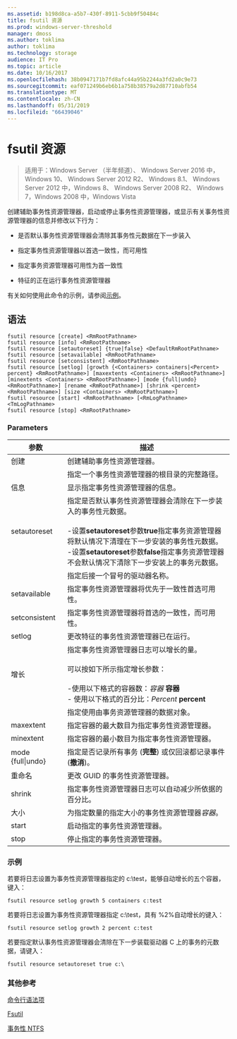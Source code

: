 ```yaml
---
ms.assetid: b198d8ca-a5b7-430f-8911-5cbb9f50484c
title: fsutil 资源
ms.prod: windows-server-threshold
manager: dmoss
ms.author: toklima
author: toklima
ms.technology: storage
audience: IT Pro
ms.topic: article
ms.date: 10/16/2017
ms.openlocfilehash: 38b0947171b7fd8afc44a95b2244a3fd2a0c9e73
ms.sourcegitcommit: eaf071249b6eb6b1a758b38579a2d87710abfb54
ms.translationtype: MT
ms.contentlocale: zh-CN
ms.lasthandoff: 05/31/2019
ms.locfileid: "66439046"
---
```

# <a name="fsutil-resource"></a>fsutil 资源
>适用于：Windows Server （半年频道）、 Windows Server 2016 中，Windows 10、 Windows Server 2012 R2、 Windows 8.1、 Windows Server 2012 中，Windows 8、 Windows Server 2008 R2、 Windows 7，Windows 2008 中，Windows Vista

创建辅助事务性资源管理器，启动或停止事务性资源管理器，或显示有关事务性资源管理器的信息并修改以下行为：

-   是否默认事务性资源管理器会清除其事务性元数据在下一步装入

-   指定事务性资源管理器以首选一致性，而可用性

-   指定事务资源管理器可用性为首一致性

-   特征的正在运行事务性资源管理器

有关如何使用此命令的示例，请参阅[示例](#BKMK_examples)。

## <a name="syntax"></a>语法

```
fsutil resource [create] <RmRootPathname>
fsutil resource [info] <RmRootPathname>
fsutil resource [setautoreset] {true|false} <DefaultRmRootPathname>
fsutil resource [setavailable] <RmRootPathname>
fsutil resource [setconsistent] <RmRootPathname>
fsutil resource [setlog] [growth {<Containers> containers|<Percent> percent} <RmRootPathname>] [maxextents <Containers> <RmRootPathname>] [minextents <Containers> <RmRootPathname>] [mode {full|undo} <RmRootPathname>] [rename <RmRootPathname>] [shrink <percent> <RmRootPathname>] [size <Containers> <RmRootPathname>]
fsutil resource [start] <RmRootPathname> [<RmLogPathname> <TmLogPathname>
fsutil resource [stop] <RmRootPathname>
```

### <a name="parameters"></a>Parameters

|        参数        |                                                                                                                                                                                                                                        描述                                                                                                                                                                                                                                         |
|-------------------------|--------------------------------------------------------------------------------------------------------------------------------------------------------------------------------------------------------------------------------------------------------------------------------------------------------------------------------------------------------------------------------------------------------------------------------------------------------------------------------------------|
|         创建          |                                                                                                                                                                                                                    创建辅助事务性资源管理器。                                                                                                                                                                                                                     |
|    <RmRootPathname>     |                                                                                                                                                                                                        指定一个事务性资源管理器的根目录的完整路径。                                                                                                                                                                                                         |
|          信息           |                                                                                                                                                                                                            显示指定事务性资源管理器的信息。                                                                                                                                                                                                            |
|      setautoreset       | 指定是否默认事务性资源管理器会清除在下一步装入的事务性元数据。<br /><br />-设置**setautoreset**参数**true**指定事务资源管理器将默认情况下清理在下一步安装的事务性元数据。<br />-设置**setautoreset**参数**false**指定事务资源管理器不会默认情况下清除下一步安装上的事务元数据。 |
| <DefaultRmRootPathname> |                                                                                                                                                                                                                       指定后接一个冒号的驱动器名称。                                                                                                                                                                                                                        |
|      setavailable       |                                                                                                                                                                                                 指定事务性资源管理器将优先于一致性首选可用性。                                                                                                                                                                                                 |
|      setconsistent      |                                                                                                                                                                                                 指定事务性资源管理器将首选的一致性，而可用性。                                                                                                                                                                                                 |
|         setlog          |                                                                                                                                                                                                  更改特征的事务性资源管理器已在运行。                                                                                                                                                                                                  |
|         增长          |                                                                                                  指定事务性资源管理器日志可以增长的量。<br /><br />可以按如下所示指定增长参数：<br /><br />-使用以下格式的容器数：*容器* **容器**<br />-   使用以下格式的百分比：*Percent* **percent**                                                                                                   |
|      <containers>       |                                                                                                                                                                                                      指定使用由事务资源管理器的数据对象。                                                                                                                                                                                                       |
|        maxextent        |                                                                                                                                                                                                指定容器的最大数目为指定事务性资源管理器。                                                                                                                                                                                                |
|        minextent        |                                                                                                                                                                                                指定容器的最小数目为指定事务性资源管理器。                                                                                                                                                                                                |
|  mode {full&#124;undo}  |                                                                                                                                                                                        指定是否记录所有事务 (**完整**) 或仅回滚都记录事件 (**撤消**)。                                                                                                                                                                                         |
|         重命名          |                                                                                                                                                                                                                  更改 GUID 的事务性资源管理器。                                                                                                                                                                                                                  |
|         shrink          |                                                                                                                                                                                              指定事务性资源管理器日志可以自动减少所依据的百分比。                                                                                                                                                                                              |
|          大小           |                                                                                                                                                                                              为指定数量的指定大小的事务性资源管理器*容器*。                                                                                                                                                                                               |
|          start          |                                                                                                                                                                                                                    启动指定的事务性资源管理器。                                                                                                                                                                                                                    |
|          stop           |                                                                                                                                                                                                                    停止指定的事务性资源管理器。                                                                                                                                                                                                                     |

### <a name="BKMK_examples"></a>示例
若要将日志设置为事务性资源管理器指定的 c:\test，能够自动增长的五个容器，键入：

```
fsutil resource setlog growth 5 containers c:test
```

若要将日志设置为事务性资源管理器指定 c:\test，具有 %2%自动增长的键入：

```
fsutil resource setlog growth 2 percent c:test
```

若要指定默认事务性资源管理器会清除在下一步装载驱动器 C 上的事务的元数据，请键入：

```
fsutil resource setautoreset true c:\  
```

### <a name="additional-references"></a>其他参考
[命令行语法项](Command-Line-Syntax-Key.md)

[Fsutil](Fsutil.md)

[事务性 NTFS](https://go.microsoft.com/fwlink/?LinkID=165402)


